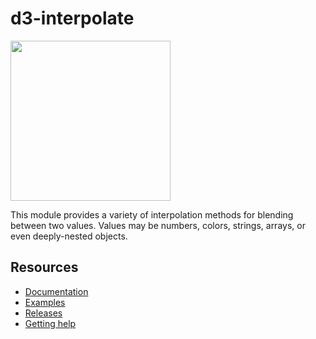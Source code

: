 # d3-interpolate

<a href="https://d3js.org"><img src="https://github.com/d3/d3/raw/main/docs/public/logo.svg" width="256" height="256"></a>

This module provides a variety of interpolation methods for blending between two values. Values may be numbers, colors, strings, arrays, or even deeply-nested objects.

## Resources

- [Documentation](https://d3js.org/d3-interpolate)
- [Examples](https://observablehq.com/collection/@d3/d3-interpolate)
- [Releases](https://github.com/d3/d3-interpolate/releases)
- [Getting help](https://d3js.org/community)
